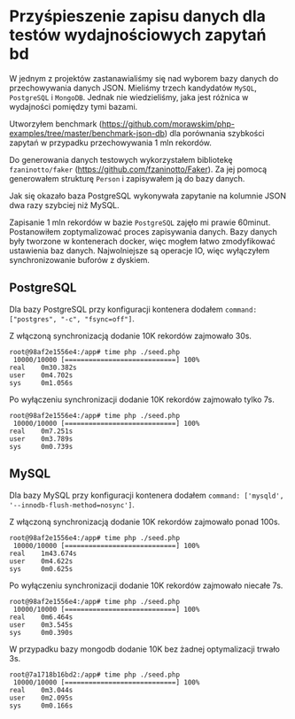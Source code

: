 # Przyśpieszenie zapisu danych dla testów wydajnościowych zapytań bd

W jednym z projektów zastanawialiśmy się nad wyborem bazy danych do przechowywania danych JSON.
Mieliśmy trzech kandydatów `MySQL`, `PostgreSQL` i `MongoDB`. Jednak nie wiedzieliśmy, jaka jest różnica w wydajności pomiędzy tymi bazami.

Utworzyłem benchmark (https://github.com/morawskim/php-examples/tree/master/benchmark-json-db) dla porównania szybkości zapytań w przypadku przechowywania 1 mln rekordów.

Do generowania danych testowych wykorzystałem bibliotekę `fzaninotto/faker` (https://github.com/fzaninotto/Faker).
Za jej pomocą generowałem strukturę `Person` i zapisywałem ją do bazy danych.

Jak się okazało baza PostgreSQL wykonywała zapytanie na kolumnie JSON dwa razy szybciej niż MySQL.

Zapisanie 1 mln rekordów w bazie `PostgreSQL` zajęło mi prawie 60minut. Postanowiłem zoptymalizować proces zapisywania danych. Bazy danych były tworzone w kontenerach docker, więc mogłem łatwo zmodyfikować ustawienia baz danych. Najwolniejsze są operacje IO, więc wyłączyłem synchronizowanie buforów z dyskiem.


## PostgreSQL
Dla bazy PostgreSQL przy konfiguracji kontenera dodałem `command: ["postgres", "-c", "fsync=off"]`.

Z włączoną synchronizacją dodanie 10K rekordów zajmowało 30s.
```
root@98af2e1556e4:/app# time php ./seed.php
 10000/10000 [============================] 100%
real    0m30.382s
user    0m4.702s
sys     0m1.056s
```

Po wyłączeniu synchronizacji dodanie 10K rekordów zajmowało tylko 7s.
```
root@98af2e1556e4:/app# time php ./seed.php
 10000/10000 [============================] 100%
real    0m7.251s
user    0m3.789s
sys     0m0.739s
```

## MySQL
Dla bazy MySQL przy konfiguracji kontenera dodałem `command: ['mysqld',  '--innodb-flush-method=nosync']`.

Z włączoną synchronizacją dodanie 10K rekordów zajmowało ponad 100s.
```
root@98af2e1556e4:/app# time php ./seed.php
 10000/10000 [============================] 100%
real    1m43.674s
user    0m4.622s
sys     0m0.625s
```

Po wyłączeniu synchronizacji dodanie 10K rekordów zajmowało niecałe 7s.
```
root@98af2e1556e4:/app# time php ./seed.php
 10000/10000 [============================] 100%
real    0m6.464s
user    0m3.545s
sys     0m0.390s
```

W przypadku bazy mongodb dodanie 10K bez żadnej optymalizacji trwało 3s.
```
root@7a1718b16bd2:/app# time php ./seed.php
 10000/10000 [============================] 100%
real    0m3.044s
user    0m2.095s
sys     0m0.166s
```
